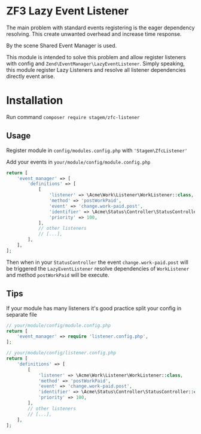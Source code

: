 # ZF3 Lazy Event Listener

The main problem with standard events registering is the eager dependency resolving. This create unwanted overhead
and increase time response.

By the scene Shared Event Manager is used.

This module is intended to solve this problem and allow register listeners with config and `Zend\EventManager\LazyEventListener`.
Simply speaking, this module register Lazy Listeners and resolve all listener dependencies directly event arise. 

# Installation
Run command `composer require stagem/zfc-listener`

## Usage
Register module in `config/modules.config.php` with `'Stagem\ZfcListener'`

Add your events in `your/module/config/module.config.php`
```php
return [
    'event_manager' => [
        'definitions' => [
            [
                'listener' => \Acme\Work\Listener\WorkListener::class,
                'method' => 'postWorkPaid',
                'event' => 'change.work-paid.post',
                'identifier' => \Acme\Status\Controller\StatusController::class,
                'priority' => 100,
            ],
            // other listeners
            // [...],
        ],
    ],
];
```

Then when in your `StatusController` the event `change.work-paid.post` will be triggered the `LazyEventListener` resolve 
dependencies of `WorkListener` and method `postWorkPaid` will be execute.

## Tips  
If your module has many listeners it's good practice split your config in separate file
```php
// your/module/config/module.config.php
return [
    'event_manager' => require 'listener.config.php',
];
```
```php
// your/module/config/listener.config.php
return [
    'definitions' => [
        [
            'listener' => \Acme\Work\Listener\WorkListener::class,
            'method' => 'postWorkPaid',
            'event' => 'change.work-paid.post',
            'identifier' => \Acme\Status\Controller\StatusController::class,
            'priority' => 100,
        ],
        // other listeners
        // [...],
    ],
];
```